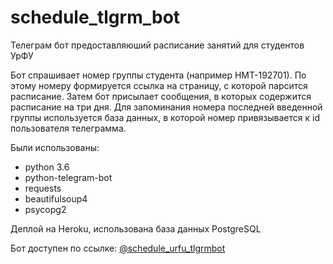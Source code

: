 # schedule_tlgrm_bot
Телеграм бот предоставляюший расписание занятий для студентов УрФУ

Бот спрашивает номер группы студента (например НМТ-192701). По этому номеру формируется ссылка на страницу, с которой парсится расписание. Затем бот присылает сообщения, в которых содержится расписание на три дня. Для запоминания номера последней введенной группы используется база данных, в которой номер привязывается к id пользователя телеграмма.

Были использованы:

- python 3.6
- python-telegram-bot
- requests
- beautifulsoup4
- psycopg2

Деплой на Heroku, использована база данных PostgreSQL

Бот доступен по ссылке: [@schedule_urfu_tlgrmbot](https://t.me/schedule_urfu_tlgrmbot)
